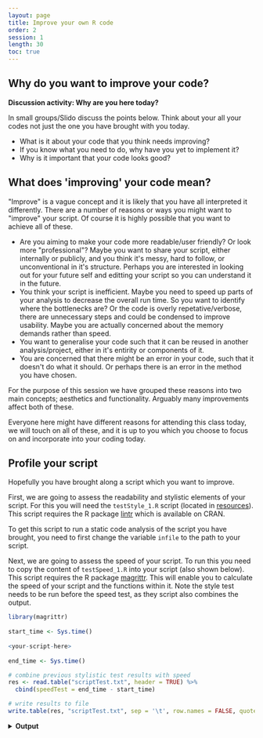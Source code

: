 ```yaml
---
layout: page
title: Improve your own R code
order: 2
session: 1
length: 30
toc: true
---
```


## Why do you want to improve your code?

**Discussion activity: Why are you here today?** 

In small groups/Slido discuss the points below. Think about your all your codes not just the one you have brought with you today. 

- What is it about your code that you think needs improving?
- If you know what you need to do, why have you yet to implement it?
- Why is it important that your code looks good?

## What does 'improving' your code mean?
 
"Improve" is a vague concept and it is likely that you have all interpreted it differently. There are a number of reasons or ways you might want to "improve" your script. Of course it is highly possible that you want to achieve all of these.
+ Are you aiming to make your code more readable/user friendly? Or look more "professional"? Maybe you want to share your script, either internally or publicly, and you think it's messy, hard to follow, or unconventional in it's structure. Perhaps you are interested in looking out for your future self and editting your script so you can understand it in the future.  
+ You think your script is inefficient. Maybe you need to speed up parts of your analysis to decrease the overall run time. So you want to identify where the bottlenecks are? Or the code is overly repetative/verbose, there are unnecessary steps and could be condensed to improve usability. Maybe you are actually concerned about the memory demands rather than speed.
+ You want to generalise your code such that it can be reused in another analysis/project, either in it's entirity or components of it. 
+ You are concerned that there might be an error in your code, such that it doesn't do what it should. Or perhaps there is an error in the method you have chosen.

For the purpose of this session we have grouped these reasons into two main concepts; aesthetics and functionality. Arguably many improvements affect both of these.

Everyone here might have different reasons for attending this class today, we will touch on all of these, and it is up to you which you choose to focus on and incorporate into your coding today. 


## Profile your script

Hopefully you have brought along a script which you want to improve. 

First, we are going to assess the readability and stylistic elements of your script. For this you will need the `testStyle_1.R` script (located in [resources](https://uniexeterrse.github.io/improve-r-code/resources.html)). This script requires the R package [lintr](https://lintr.r-lib.org/) which is available on CRAN.

To get this script to run a static code analysis of the script you have brought, you need to first change the variable `infile` to the path to your script. 

Next, we are going to assess the speed of your script. To run this you need to copy the content of `testSpeed_1.R` into your script (also shown below). This script requires the R package [magrittr](https://cran.r-project.org/web/packages/magrittr/vignettes/magrittr.html). This will enable you to calculate the speed of your script and the functions within it. Note the style test needs to be run before the speed test, as they script also combines the output.

~~~r
library(magrittr)
    
start_time <- Sys.time()
              
<your-script-here>    
    
end_time <- Sys.time()

# combine previous stylistic test results with speed
res <- read.table("scriptTest.txt", header = TRUE) %>%
  cbind(speedTest = end_time - start_time)

# write results to file
write.table(res, "scriptTest.txt", sep = '\t', row.names = FALSE, quote = FALSE)
~~~

<details>
    <summary><b>Output</b></summary>
    
These test scripts have run a few different profiling tools on your script. For the moment, the only output is a text file called `scriptTest.txt` which contains metrics for how well your script conforms to a standard coding style, and how fast it runs. We will be discussing these profiling tools in greater detail and will check back to these metrics at the end to compare how these differ pre- and post-improvement.
    
</details>

